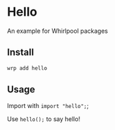 # Hello

An example for Whirlpool packages

## Install

```bash
wrp add hello
```

## Usage

Import with `import "hello";`;

Use `hello();` to say hello!
